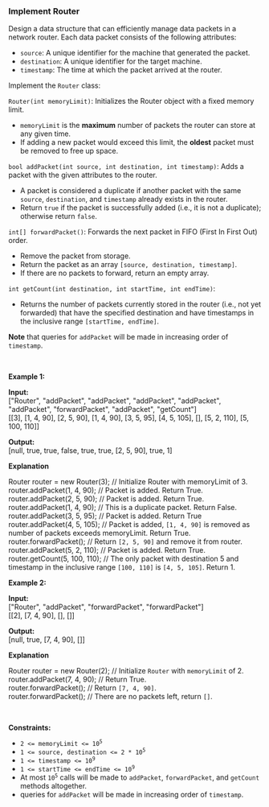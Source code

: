 
<h3>Implement Router</h3>
<div><p>Design a data structure that can efficiently manage data packets in a network router. Each data packet consists of the following attributes:</p>
<ul>
<li><code>source</code>: A unique identifier for the machine that generated the packet.</li>
<li><code>destination</code>: A unique identifier for the target machine.</li>
<li><code>timestamp</code>: The time at which the packet arrived at the router.</li>
</ul>
<p>Implement the <code>Router</code> class:</p>
<p><code>Router(int memoryLimit)</code>: Initializes the Router object with a fixed memory limit.</p>
<ul>
<li><code>memoryLimit</code> is the <strong>maximum</strong> number of packets the router can store at any given time.</li>
<li>If adding a new packet would exceed this limit, the <strong>oldest</strong> packet must be removed to free up space.</li>
</ul>
<p><code>bool addPacket(int source, int destination, int timestamp)</code>: Adds a packet with the given attributes to the router.</p>
<ul>
<li>A packet is considered a duplicate if another packet with the same <code>source</code>, <code>destination</code>, and <code>timestamp</code> already exists in the router.</li>
<li>Return <code>true</code> if the packet is successfully added (i.e., it is not a duplicate); otherwise return <code>false</code>.</li>
</ul>
<p><code>int[] forwardPacket()</code>: Forwards the next packet in FIFO (First In First Out) order.</p>
<ul>
<li>Remove the packet from storage.</li>
<li>Return the packet as an array <code>[source, destination, timestamp]</code>.</li>
<li>If there are no packets to forward, return an empty array.</li>
</ul>
<p><code>int getCount(int destination, int startTime, int endTime)</code>:</p>
<ul>
<li>Returns the number of packets currently stored in the router (i.e., not yet forwarded) that have the specified destination and have timestamps in the inclusive range <code>[startTime, endTime]</code>.</li>
</ul>
<p><strong>Note</strong> that queries for <code>addPacket</code> will be made in increasing order of <code>timestamp</code>.</p>
<p> </p>
<p><strong>Example 1:</strong></p>
<div class="example-block">
<p><strong>Input:</strong><br/>
<span class="example-io">["Router", "addPacket", "addPacket", "addPacket", "addPacket", "addPacket", "forwardPacket", "addPacket", "getCount"]<br/>
[[3], [1, 4, 90], [2, 5, 90], [1, 4, 90], [3, 5, 95], [4, 5, 105], [], [5, 2, 110], [5, 100, 110]]</span></p>
<p><strong>Output:</strong><br/>
<span class="example-io">[null, true, true, false, true, true, [2, 5, 90], true, 1] </span></p>
<p><strong>Explanation</strong></p>
Router router = new Router(3); // Initialize Router with memoryLimit of 3.<br/>
router.addPacket(1, 4, 90); // Packet is added. Return True.<br/>
router.addPacket(2, 5, 90); // Packet is added. Return True.<br/>
router.addPacket(1, 4, 90); // This is a duplicate packet. Return False.<br/>
router.addPacket(3, 5, 95); // Packet is added. Return True<br/>
router.addPacket(4, 5, 105); // Packet is added, <code>[1, 4, 90]</code> is removed as number of packets exceeds memoryLimit. Return True.<br/>
router.forwardPacket(); // Return <code>[2, 5, 90]</code> and remove it from router.<br/>
router.addPacket(5, 2, 110); // Packet is added. Return True.<br/>
router.getCount(5, 100, 110); // The only packet with destination 5 and timestamp in the inclusive range <code>[100, 110]</code> is <code>[4, 5, 105]</code>. Return 1.</div>
<p><strong>Example 2:</strong></p>
<div class="example-block">
<p><strong>Input:</strong><br/>
<span class="example-io">["Router", "addPacket", "forwardPacket", "forwardPacket"]<br/>
[[2], [7, 4, 90], [], []]</span></p>
<p><strong>Output:</strong><br/>
<span class="example-io">[null, true, [7, 4, 90], []] </span></p>
<p><strong>Explanation</strong></p>
Router router = new Router(2); // Initialize <code>Router</code> with <code>memoryLimit</code> of 2.<br/>
router.addPacket(7, 4, 90); // Return True.<br/>
router.forwardPacket(); // Return <code>[7, 4, 90]</code>.<br/>
router.forwardPacket(); // There are no packets left, return <code>[]</code>.</div>
<p> </p>
<p><strong>Constraints:</strong></p>
<ul>
<li><code>2 &lt;= memoryLimit &lt;= 10<sup>5</sup></code></li>
<li><code>1 &lt;= source, destination &lt;= 2 * 10<sup>5</sup></code></li>
<li><code>1 &lt;= timestamp &lt;= 10<sup>9</sup></code></li>
<li><code>1 &lt;= startTime &lt;= endTime &lt;= 10<sup>9</sup></code></li>
<li>At most <code>10<sup>5</sup></code> calls will be made to <code>addPacket</code>, <code>forwardPacket</code>, and <code>getCount</code> methods altogether.</li>
<li>queries for <code>addPacket</code> will be made in increasing order of <code>timestamp</code>.</li>
</ul>
</div>
